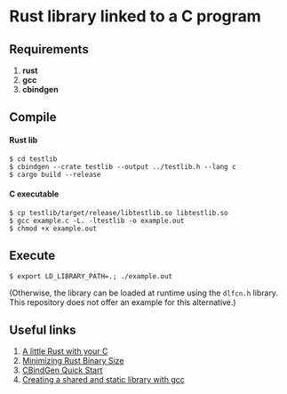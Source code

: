 # Rust library linked to a C program
## Requirements
1. **rust**
2. **gcc**
3. **cbindgen**

## Compile
#### Rust lib
```shell
$ cd testlib
$ cbindgen --crate testlib --output ../testlib.h --lang c
$ cargo build --release
```
#### C executable
```shell
$ cp testlib/target/release/libtestlib.so libtestlib.so
$ gcc example.c -L. -ltestlib -o example.out
$ chmod +x example.out
```

## Execute
```shell
$ export LD_LIBRARY_PATH=.; ./example.out
```
(Otherwise, the library can be loaded at runtime using the `dlfcn.h` library. This repository does not offer an example for this alternative.)

## Useful links
1. [A little Rust with your C](https://rust-embedded.github.io/book/interoperability/rust-with-c.html)
2. [Minimizing Rust Binary Size](https://github.com/johnthagen/min-sized-rust#minimizing-rust-binary-size)
3. [CBindGen Quick Start](https://github.com/eqrion/cbindgen#quick-start)
4. [Creating a shared and static library with gcc](https://renenyffenegger.ch/notes/development/languages/C-C-plus-plus/GCC/create-libraries/index)
